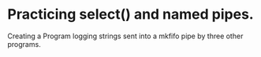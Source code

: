 # Practicing select() and named pipes.
Creating a Program logging strings sent into a mkfifo pipe by three other programs. 
